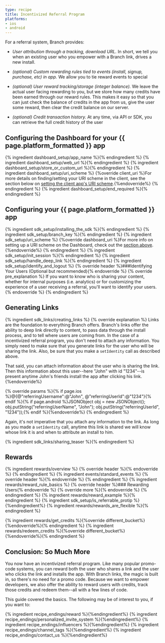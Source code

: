 ```yaml
---
type: recipe
title: Incentivized Referral Program
platforms:
- ios
- android
---
```


For a referral system, Branch provides:

- _User attribution through a tracking, download URL._ In short, we tell you when an existing user who you empower with a Branch link, drives a new install.

- _(optional) Custom rewarding rules tied to events (install, signup, purchase, etc) in app._ We allow you to tie reward events to special

- _(optional) User reward tracking/storage (integer balance)._ We leave the actual user facing rewarding to you, but we store how many credits have been earned through our reward rules. This makes it easy so that you can just check the balance of credits in the app from us, give the user some reward, then clear the credit balance on our server.

- _(optional) Credit transaction history._ At any time, via API or SDK, you can retrieve the full credit history of the user



## Configuring the Dashboard for your {{ page.platform_formatted }} app
{% ingredient dashboard_setup/app_name %}{% endingredient %}
{% ingredient dashboard_setup/web_url %}{% endingredient %}
{% ingredient dashboard_setup/store_or_custom_url %}{% endingredient %}
{% ingredient dashboard_setup/uri_scheme %}
  {%override client_uri %}For more details on finding/setting your URI scheme in the client, see the section below on [setting the client app's URI scheme](/recipes/incentivized_referral_program/{{page.platform}}/#uri-scheme-1).{%endoverride%}
{% endingredient %}
{% ingredient dashboard_setup/end_required %}{% endingredient %}
<!--- /Configuring the Dashboard-->


## Configuring your {{ page.platform_formatted }} app
{% ingredient sdk_setup/installing_the_sdk %}{% endingredient %}
{% ingredient sdk_setup/branch_key %}{% endingredient %}
{% ingredient sdk_setup/uri_scheme %}
  {%override dashboard_uri %}For more info on setting up a URI scheme on the Dashboard, check out the [section above](/recipes/incentivized_referral_program/{{page.platform}}/#uri-scheme).{%endoverride%}
{% endingredient %}
{% ingredient sdk_setup/init_session %}{% endingredient %}
{% ingredient sdk_setup/handle_deep_link %}{% endingredient %}
{% ingredient sdk_setup/identify_and_logout %}
  {% override header %}###Identifying Your Users (Optional but recommended){% endoverride %}
  {% override pre_explanation %}
  If you want to know who is sharing your content, whether for internal purposes (i.e. analytics) or for customizing the experience of a user receiving a referral, you'll want to identify your users.
  {% endoverride %}
{% endingredient %}
<!--- /Configuring the Client-->


## Generating Links

{% ingredient sdk_links/creating_links %}
  {% override explanation %}
  Links are the foundation to everything Branch offers. Branch's links offer the ability to deep link directly to content, to pass data through the install process, and to tell where users are coming from. In the case of a incentivized referral program, you don't need to attach any information. You simply need to make sure that you generate links for the user who will be sharing the link. Also, be sure that you make a `setIdentity` call as described above.

  That said, you can attach information about the user who is sharing the link. Then this information about this user--here "John" with id "1234"--is present anytime John's friends install the app after clicking his link.
  {%endoverride%}

  {% override params %}{% if page.ios %}@{@"referringUsername":@"John", @"referringUserId":@"1234"}{% endif %}{% if page.android %}JSONObject obj = new JSONObject();
obj.putString("referringUserName", "John");
obj.putString("referringUserId", "1234"));{% endif %}{%endoverride%}
{% endingredient %}

Again, it's not imperative that you attach any information to the link. As long as you made a `setIdentity` call, anytime this link is shared we will know whose link it is and when to attribute an install to him.

{% ingredient sdk_links/sharing_teaser %}{% endingredient %}
<!--- /Generating Links-->


## Rewards
{% ingredient rewards/overview %}
	{% override header %}{% endoverride %}
{% endingredient %}
{% ingredient events/standard_events %}
	{% override header %}{% endoverride %}
{% endingredient %}
{% ingredient rewards/reward_rule_basics %}
	{% override header %}### Rewarding Users{% endoverride %}
	{% override more %}{% endoverride %}
{% endingredient %}
{% ingredient rewards/reward_example %}{% endingredient %}
{% ingredient sdk_setup/is_referrable_protip %}{%endingredient%}
{% ingredient rewards/rewards_are_flexible %}{% endingredient %}

{% ingredient rewards/get_credits %}{%override different_bucket%}{%endoverride%}{% endingredient %}
{% ingredient rewards/redeem_credits %}{%override different_bucket%}{%endoverride%}{% endingredient %}
<!--- /Incentives: Tracking and Rewarding-->


## Conclusion: So Much More

You now have an incentivized referral program. Like many popular promo-code systems, you can reward both the user who shares a link and the user who clicks the link and installs the app. With Branch links, the magic is built in, so there's no need for a promo code. Because we want to empower developers, we also offer the ability to reward users with credits, track those credits and redeem them--all with a few lines of code.

This guide covered the basics. The following may be of interest to you, if you want to:

{% ingredient recipe_endings/reward %}{%endingredient%}
{% ingredient recipe_endings/personalized_invite_system %}{%endingredient%}
{% ingredient recipe_endings/influencers %}{%endingredient%}
{% ingredient recipe_endings/channel_tags %}{%endingredient%}
{% ingredient recipe_endings/contact_us %}{%endingredient%}
